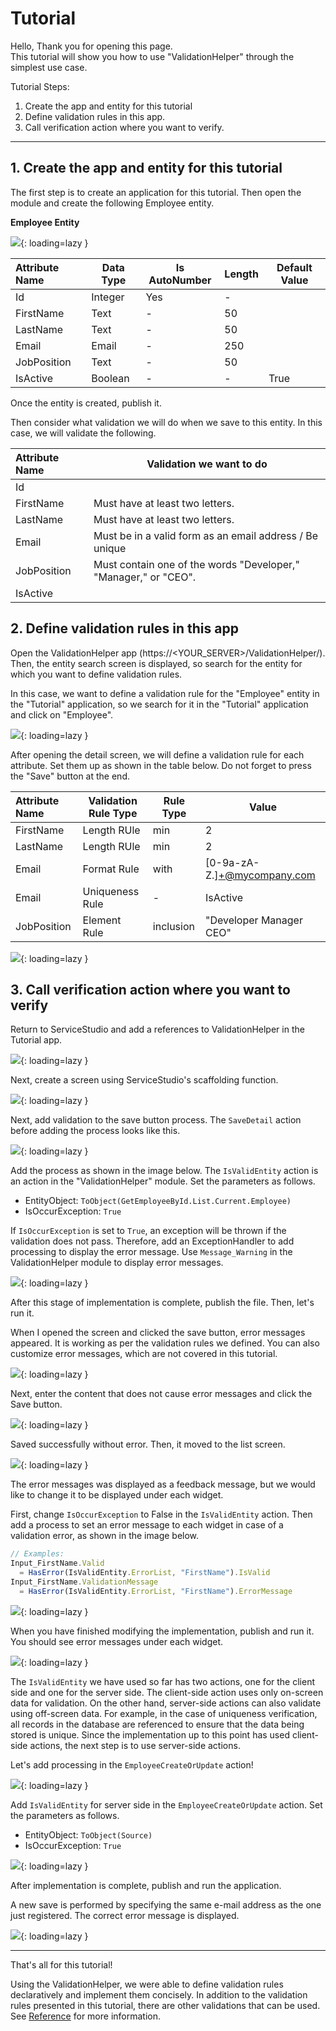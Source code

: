 # Tutorial

Hello, Thank you for opening this page.  
This tutorial will show you how to use "ValidationHelper" through the simplest use case.

Tutorial Steps:

1. Create the app and entity for this tutorial
2. Define validation rules in this app.
3. Call verification action where you want to verify.

---

## 1. Create the app and entity for this tutorial

The first step is to create an application for this tutorial. Then open the module and create the following Employee entity.

**Employee Entity**

![](../img/Tutorial/140/1.png){: loading=lazy }

| Attribute Name | Data Type | Is AutoNumber | Length | Default Value |
| :------------- | --------- | ------------- | ------ | ------------- |
| Id             | Integer   | Yes           | -      |               |
| FirstName      | Text      | -             | 50     |               |
| LastName       | Text      | -             | 50     |               |
| Email          | Email     | -             | 250    |               |
| JobPosition    | Text      | -             | 50     |               |
| IsActive       | Boolean   | -             | -      | True          |

Once the entity is created, publish it.

Then consider what validation we will do when we save to this entity. In this case, we will validate the following.

| Attribute Name | Validation we want to do                                        |
| :------------- | --------------------------------------------------------------- |
| Id             |                                                                 |
| FirstName      | Must have at least two letters.                                 |
| LastName       | Must have at least two letters.                                 |
| Email          | Must be in a valid form as an email address / Be unique         |
| JobPosition    | Must contain one of the words "Developer," "Manager," or "CEO". |
| IsActive       |                                                                 |

## 2. Define validation rules in this app

Open the ValidationHelper app (https://<YOUR_SERVER\>/ValidationHelper/).  
Then, the entity search screen is displayed, so search for the entity for which you want to define validation rules.

In this case, we want to define a validation rule for the "Employee" entity in the "Tutorial" application, so we search for it in the "Tutorial" application and click on "Employee".

![](../img/Tutorial/140/2.png){: loading=lazy }

After opening the detail screen, we will define a validation rule for each attribute. Set them up as shown in the table below. Do not forget to press the "Save" button at the end.

| Attribute Name | Validation Rule Type | Rule Type | Value                       |
| :------------- | -------------------- | --------- | --------------------------- |
| FirstName      | Length RUle          | min       | 2                           |
| LastName       | Length RUle          | min       | 2                           |
| Email          | Format Rule          | with      | [0-9a-zA-Z.]+@mycompany.com |
| Email          | Uniqueness Rule      | -         | IsActive                    |
| JobPosition    | Element Rule         | inclusion | "Developer Manager CEO"     |

![](../img/Tutorial/140/3.png){: loading=lazy }

## 3. Call verification action where you want to verify

Return to ServiceStudio and add a references to ValidationHelper in the Tutorial app.

![](../img/Tutorial/140/4.png){: loading=lazy }

Next, create a screen using ServiceStudio's scaffolding function.

![](../img/Tutorial/140/5.png){: loading=lazy }

Next, add validation to the save button process. The `SaveDetail` action before adding the process looks like this.

![](../img/Tutorial/140/6.png){: loading=lazy }

Add the process as shown in the image below. The `IsValidEntity` action is an action in the "ValidationHelper" module. Set the parameters as follows.

- EntityObject: `ToObject(GetEmployeeById.List.Current.Employee)`
- IsOccurException: `True`

If `IsOccurException` is set to `True`, an exception will be thrown if the validation does not pass. Therefore, add an ExceptionHandler to add processing to display the error message. Use `Message_Warning` in the ValidationHelper module to display error messages.

![](../img/Tutorial/140/7.png){: loading=lazy }

After this stage of implementation is complete, publish the file. Then, let's run it.

When I opened the screen and clicked the save button, error messages appeared. It is working as per the validation rules we defined. You can also customize error messages, which are not covered in this tutorial.

![](../img/Tutorial/140/9.png){: loading=lazy }

Next, enter the content that does not cause error messages and click the Save button.

![](../img/Tutorial/140/10.png){: loading=lazy }

Saved successfully without error. Then, it moved to the list screen.

![](../img/Tutorial/140/11.png){: loading=lazy }

The error messages was displayed as a feedback message, but we would like to change it to be displayed under each widget.

First, change `IsOccurException` to False in the `IsValidEntity` action. Then add a process to set an error message to each widget in case of a validation error, as shown in the image below.

```js
// Examples:
Input_FirstName.Valid
  = HasError(IsValidEntity.ErrorList, "FirstName").IsValid
Input_FirstName.ValidationMessage
  = HasError(IsValidEntity.ErrorList, "FirstName").ErrorMessage
```

![](../img/Tutorial/140/13.png){: loading=lazy }

When you have finished modifying the implementation, publish and run it. You should see error messages under each widget.

![](../img/Tutorial/140/14.png){: loading=lazy }

The `IsValidEntity` we have used so far has two actions, one for the client side and one for the server side.
The client-side action uses only on-screen data for validation. On the other hand, server-side actions can also validate using off-screen data.
For example, in the case of uniqueness verification, all records in the database are referenced to ensure that the data being stored is unique.
Since the implementation up to this point has used client-side actions, the next step is to use server-side actions.

Let's add processing in the `EmployeeCreateOrUpdate` action!

![](../img/Tutorial/140/15.png){: loading=lazy }

Add `IsValidEntity` for server side in the `EmployeeCreateOrUpdate` action. Set the parameters as follows.

- EntityObject: `ToObject(Source)`
- IsOccurException: `True`

![](../img/Tutorial/140/16.png){: loading=lazy }

After implementation is complete, publish and run the application.

A new save is performed by specifying the same e-mail address as the one just registered. The correct error message is displayed.

![](../img/Tutorial/140/17.png){: loading=lazy }

---

That's all for this tutorial!

Using the ValidationHelper, we were able to define validation rules declaratively and implement them concisely.
In addition to the validation rules presented in this tutorial, there are other validations that can be used. See [Reference](/Reference) for more information.
